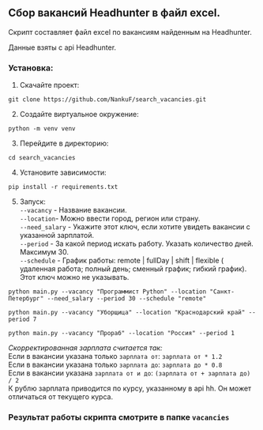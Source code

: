 ## Сбор вакансий Headhunter в файл excel.

Скрипт составляет файл excel по вакансиям найденным на Headhunter.<br>

Данные  взяты с api Headhunter.<br>

### Установка:
1. Скачайте проект:<br>

```commandline
git clone https://github.com/NankuF/search_vacancies.git
```

2. Создайте виртуальное окружение:<br>

```commandline
python -m venv venv
```

3. Перейдите в директорию:

```commandline
cd search_vacancies
```

4. Установите зависимости:<br>

```commandline
pip install -r requirements.txt
```
5. Запуск:<br>
`--vacancy` - Название вакансии.<br>
`--location`- Можно ввести город, регион или страну.<br>
`--need_salary` - Укажите этот ключ, если хотите увидеть вакансии с указанной зарплатой.<br>
`--period` - За какой период искать работу. Указать количество дней. Максимум 30.<br>
`--schedule` - График работы: remote | fullDay | shift | flexible (
                             удаленная работа; полный день; сменный график; гибкий график). 
                             Этот ключ можно не указывать.
```commandline
python main.py --vacancy "Программист Python" --location "Санкт-Петербург" --need_salary --period 30 --schedule "remote"

```

```commandline
python main.py --vacancy "Уборщица" --location "Краснодарский край" --period 7

```

```commandline
python main.py --vacancy "Прораб" --location "Россия" --period 1

```

*Скорректированная зарплата считается так:*<br>
Если в вакансии указана только `зарплата от`:
`зарплата от * 1.2`<br>
Если в вакансии указана только `зарплата до`:
`зарплата до * 0.8`<br>
Если в вакансии указана `зарплата от и до`:
`(зарплата от + зарплата до) / 2`<br>
К рублю зарплата приводится по курсу, указанному в api hh. Он может отличаться от текущего курса.

### Результат работы скрипта смотрите в папке `vacancies`
